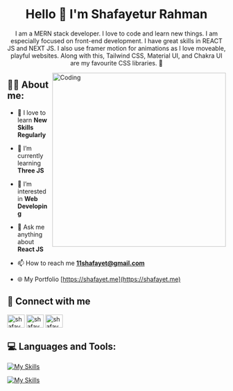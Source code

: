 <h1 align="center">Hello 👋 I'm Shafayetur Rahman</h1>

<p align="center">
  I am a MERN stack developer. I love to code and learn new things. I am especially focused on front-end development. I have great skills in REACT JS and NEXT JS. I also use framer motion for animations as I love moveable, playful websites. Along with this, Tailwind CSS, Material UI, and Chakra UI are my favourite CSS libraries. 🚀
</p>

<img align="right" alt="Coding" width="400" src="https://github.com/11Shafayet/11Shafayet/assets/65937591/154cd53d-1ffd-43cc-8b6c-fca808cc23c9">

<h2 align="left">👩‍💻 About me:</h2>

- 🔭 I love to learn **New Skills Regularly**

- 🌱 I’m currently learning **Three JS**

- 👀 I’m interested in **Web Developing**

- 💬 Ask me anything about **React JS**

- 📫 How to reach me **11shafayet@gmail.com**
  
- 🌐 My Portfolio [https://shafayet.me](https://shafayet.me)


<h2 align="left">🔗 Connect with me</h2>
<p align="left">
<a href="https://www.linkedin.com/in/shafayetur-rahman/" target="blank"><img align="center" src="https://raw.githubusercontent.com/rahuldkjain/github-profile-readme-generator/master/src/images/icons/Social/linked-in-alt.svg" alt="shafayetur rahman" height="30" width="40" /></a>
<a href="https://www.facebook.com/11Shafayet" target="blank"><img align="center" src="https://raw.githubusercontent.com/rahuldkjain/github-profile-readme-generator/master/src/images/icons/Social/facebook.svg" alt="shafayetur rahman" height="30" width="40" /></a>
  <a href="https://instagram.com/rahul_dk_jain" target="blank"><img align="center" src="https://www.instagram.com/md.shafayetur_rahman/" alt="shafayetur rahman" height="30" width="40" /></a>
</p>

<h2 align="left">💻 Languages and Tools:</h2>

[![My Skills](https://skillicons.dev/icons?i=html,css,javascript,react,next,tailwind,bootstrap,mongodb,figma,git,expressjs,nodejs)](https://skillicons.dev)

[![My Skills](https://skillicons.dev/icons?i=github,materialui,vscode,vite)](https://skillicons.dev)
